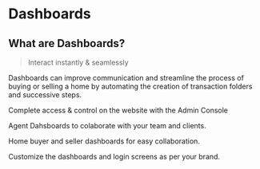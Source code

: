 # Dashboards

## What are Dashboards?

> Interact instantly & seamlessly

Dashboards can improve communication and streamline the process of buying or selling a home by automating the creation of transaction folders and successive steps.

Complete access & control on the website with the Admin Console

Agent Dahsboards to colaborate with your team and clients.

Home buyer and seller dashboards for easy collaboration.

Customize the dashboards and login screens as per your brand.